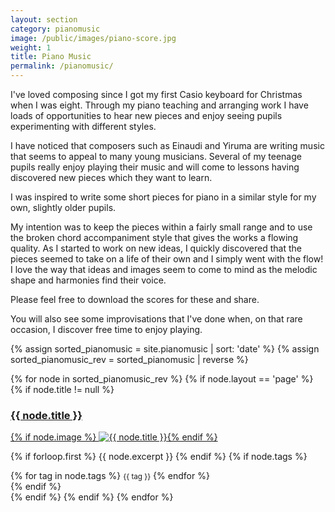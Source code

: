 ```yaml
---
layout: section
category: pianomusic
image: /public/images/piano-score.jpg
weight: 1
title: Piano Music
permalink: /pianomusic/
---
```


I've loved composing since I got my first Casio keyboard for Christmas when I was eight. Through my piano teaching and arranging work I have loads of opportunities to hear new pieces and enjoy seeing pupils experimenting with different styles.

I have noticed that composers such as Einaudi and Yiruma are writing music that seems to appeal to many young musicians. Several of my teenage pupils really enjoy playing their music and will come to lessons having discovered new pieces which they want to learn. 

I was inspired to write some short pieces for piano in a similar style for my own, slightly older pupils.

My intention was to keep the pieces within a fairly small range and to use the broken chord accompaniment style that gives the works a flowing quality. As I started to work on new ideas, I quickly discovered that the pieces seemed to take on a life of their own and I simply went with the flow! I love the way that ideas and images seem to come to mind as the melodic shape and harmonies find their voice.

Please feel free to download the scores for these and share.

You will also see some improvisations that I've done when, on that rare occasion, I discover free time to enjoy playing.

{% assign sorted_pianomusic = site.pianomusic | sort: 'date' %}
{% assign sorted_pianomusic_rev = sorted_pianomusic | reverse %}

<section class="row">
{% for node in sorted_pianomusic_rev %}
  {% if node.layout == 'page' %}
  {% if node.title != null %}
  <article class="col-sm-6 col-lg-4 match-height">
  <a class="section-list" href="{{ node.url }}"><h3>{{ node.title }}</h3>{% if node.image %}
    <img src="{{ node.image }}" title="{{ node.title }}" class="img-thumbnail img-responsive">{% endif %}</a>

  {% if forloop.first %}
  {{ node.excerpt }}
  {% endif %}
  {% if node.tags %}
  <div class="tags">
  {% for tag in node.tags %}
  <small><span class="badge">{{ tag }}</span></small>
  {% endfor %}
  </div>
  {% endif %}

  </article>
  {% endif %}
  {% endif %}
  {% endfor %}
</section>
